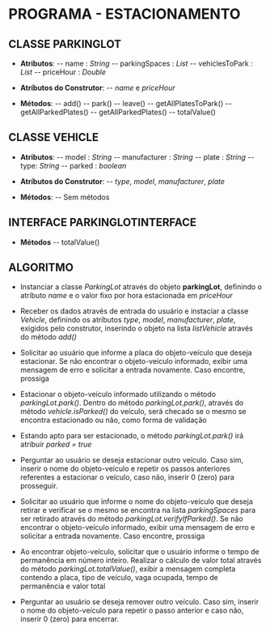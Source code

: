 # PROGRAMA - ESTACIONAMENTO

## CLASSE PARKINGLOT
- **Atributos**:
-- name : *String*
-- parkingSpaces : *List*
-- vehiclesToPark : *List*
-- priceHour : *Double*

- **Atríbutos do Construtor**:
-- *name* e *priceHour*

- **Métodos**:
-- add()
 -- park()
 -- leave()
 -- getAllPlatesToPark()
 -- getAllParkedPlates()
 -- getAllParkedPlates()
 -- totalValue()

## CLASSE VEHICLE
- **Atributos**:
-- model : *String*
 -- manufacturer : *String*
 -- plate : *String*
 -- type: *String*
 -- parked : *boolean*

- **Atríbutos do Construtor**:
 -- *type*, *model*, *manufacturer*, *plate*

- **Métodos**:
 --  Sem métodos

## INTERFACE PARKINGLOTINTERFACE
- **Métodos**
 -- totalValue()

## ALGORITMO
-  Instanciar a classe *ParkingLot* através do objeto **parkingLot**, definindo o atríbuto *name* e o valor fixo por hora estacionada em *priceHour*

-  Receber os dados através de entrada do usuário e instaciar a classe *Vehicle*, definindo os atríbutos *type*, *model*, *manufacturer*, *plate*, exigidos pelo construtor, inserindo o objeto na lista *listVehicle* através do método *add()*

-  Solicitar ao usuário que informe a placa do objeto-veículo que deseja estacionar. Se não encontrar o objeto-veículo informado, exibir uma mensagem de erro e solicitar a entrada novamente. Caso encontre, prossiga

-  Estacionar o objeto-veículo informado utilizando o método *parkingLot.park()*. Dentro do método *parkingLot.park()*, através do método *vehicle.isParked()* do veículo, será checado se o mesmo se encontra estacionado ou não, como forma de validação

-  Estando apto para ser estacionado, o método *parkingLot.park()* irá atribuir *parked = true*

-  Perguntar ao usuário se deseja estacionar outro veículo. Caso sim, inserir o nome do objeto-veículo e repetir os passos anteriores referentes a estacionar o veículo, caso não, inserir 0 (zero) para prosseguir.

-  Solicitar ao usuário que informe o nome do objeto-veículo que deseja retirar e verificar se o mesmo se encontra na lista *parkingSpaces* para ser retirado através do método *parkingLot.verifyIfParked()*. Se não encontrar o objeto-veículo informado, exibir uma mensagem de erro e solicitar a entrada novamente. Caso encontre, prossiga

-  Ao encontrar objeto-veículo, solicitar que o usuário informe o tempo de permanência em número inteiro. Realizar o cálculo de valor total através do método *parkingLot.totalValue()*, exibir a mensagem completa contendo a placa, tipo de veículo, vaga ocupada, tempo de permanência e valor total

-  Perguntar ao usuário se deseja remover outro veículo. Caso sim, inserir o nome do objeto-veículo para repetir o passo anterior e caso não, inserir 0 (zero) para encerrar.

